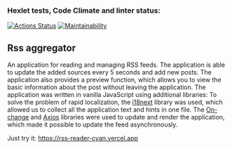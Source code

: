 ### Hexlet tests, Code Climate and linter status:
[![Actions Status](https://github.com/Konstantin-Gromakovskiy/frontend-project-11/actions/workflows/hexlet-check.yml/badge.svg)](https://github.com/Konstantin-Gromakovskiy/frontend-project-11/actions)
[![Maintainability](https://api.codeclimate.com/v1/badges/a158ff74a20035959363/maintainability)](https://codeclimate.com/github/Konstantin-Gromakovskiy/frontend-project-11/maintainability)


## Rss aggregator
An application for reading and managing RSS feeds. The application is able to update the added sources every 5 seconds and add new posts. The application also provides a preview function, which allows you to view the basic information about the post without leaving the application. The application was written in vanilla JavaScript using additional libraries:
To solve the problem of rapid localization, the [i18next](https://github.com/i18next/i18next) library was used, which allowed us to collect all the application text and hints in one file. The [On-change](https://github.com/sindresorhus/on-change) and [Axios](https://github.com/axios/axios) libraries were used to update and render the application, which made it possible to update the feed asynchronously.

 Just try it: https://rss-reader-cyan.vercel.app
